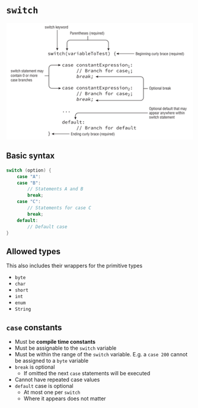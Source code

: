 # `switch`

![switch_basic_syntax](../assets/switch_basic_syntax.png)

## Basic syntax

``` java
switch (option) {
    case "A":
    case "B":
        // Statements A and B
        break;
    case "C":
        // Statements for case C
        break;
    default:
        // Default case
}
```

## Allowed types

This also includes their wrappers for the primitive types

- `byte`
- `char`
- `short`
- `int`
- `enum`
- `String`

## `case` constants

- Must be **compile time constants**
- Must be assignable to the `switch` variable
- Must be within the range of the `switch` variable. E.g. a `case 200` cannot be assigned to a `byte` variable
- `break` is optional
  - If omitted the next `case` statements will be executed
- Cannot have repeated case values
- `default` case is optional
  - At most one per `switch`
  - Where it appears does not matter
